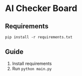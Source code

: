 # AI Checker Board

## Requirements
`pip install -r requirements.txt`

## Guide
1. Install requirements
2. Run `python main.py`

